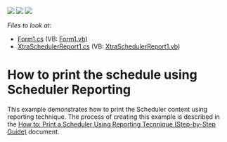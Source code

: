 <!-- default badges list -->
![](https://img.shields.io/endpoint?url=https://codecentral.devexpress.com/api/v1/VersionRange/128635781/13.2.5%2B)
[![](https://img.shields.io/badge/Open_in_DevExpress_Support_Center-FF7200?style=flat-square&logo=DevExpress&logoColor=white)](https://supportcenter.devexpress.com/ticket/details/E5005)
[![](https://img.shields.io/badge/📖_How_to_use_DevExpress_Examples-e9f6fc?style=flat-square)](https://docs.devexpress.com/GeneralInformation/403183)
<!-- default badges end -->
<!-- default file list -->
*Files to look at*:

* [Form1.cs](./CS/SchedulerReportingExample/Form1.cs) (VB: [Form1.vb](./VB/SchedulerReportingExample/Form1.vb))
* [XtraSchedulerReport1.cs](./CS/SchedulerReportingExample/XtraSchedulerReport1.cs) (VB: [XtraSchedulerReport1.vb](./VB/SchedulerReportingExample/XtraSchedulerReport1.vb))
<!-- default file list end -->
# How to print the schedule using Scheduler Reporting


<p>This example demonstrates how to print the Scheduler content using reporting technique. The process of creating this example is described in the <a href="http://help.devexpress.com/#WindowsForms/CustomDocument5729"><u>How to: Print a Scheduler Using Reporting Tecnnique (Step-by-Step Guide)</u></a> document.</p><br />


<br/>



